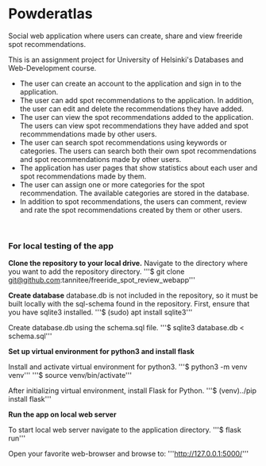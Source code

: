 <h1>Powderatlas</h1>
Social web application where users can create, share and view freeride spot recommendations.

This is an assignment project for University of Helsinki's Databases and Web-Development course.

<ul>
<li>The user can create an account to the application and sign in to the application.</li>
<li>The user can add spot recommendations to the application. In addition, the user can edit and delete the recommendations they have added.</li>
<li>The user can view the spot recommendations added to the application. The users can view spot recommendations they have added and spot recommmendations made by other users.</li>
<li>The user can search spot recommendations using keywords or categories. The users can search both their own spot recommendations and spot recommendations made by other users.</li>
<li>The application has user pages that show statistics about each user and spot recommendations made by them.</li>
<li>The user can assign one or more categories for the spot recommendation. The available categories are stored in the database.</li>
<li>In addition to spot recommendations, the users can comment, review and rate the spot recommendations created by them or other users.</li>
</ul>
<br />

<h3>For local testing of the app</h3>

**Clone the repository to your local drive.**
Navigate to the directory where you want to add the repository directory.
'''$ git clone git@github.com:tannitee/freeride_spot_review_webapp'''

**Create database**
database.db is not included in the repository, so it must be built locally with the sql-schema found in the repository.
First, ensure that you have sqlite3 installed.
'''$ (sudo) apt install sqlite3'''

Create database.db using the schema.sql file.
'''$ sqlite3 database.db < schema.sql'''

**Set up virtual environment for python3 and install flask**

Install and activate virtual environment for python3.
'''$ python3 -m venv venv'''
'''$ source venv/bin/activate'''

After initializing virtual environment, install Flask for Python.
'''$ (venv)../pip install flask'''

**Run the app on local web server**

To start local web server navigate to the application directory.
'''$ flask run'''

Open your favorite web-browser and browse to:
'''http://127.0.0.1:5000/'''

